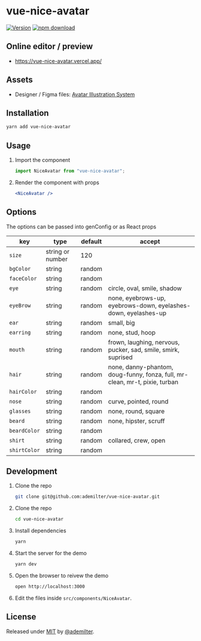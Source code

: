 # vue-nice-avatar

[![Version](http://img.shields.io/npm/v/vue-nice-avatar.svg)](https://www.npmjs.org/package/vue-nice-avatar)
[![npm download][download-image]][download-url]

[download-image]: https://img.shields.io/npm/dm/vue-nice-avatar.svg?style=flat-square
[download-url]: https://npmjs.org/package/vue-nice-avatar

## Online editor / preview

- https://vue-nice-avatar.vercel.app/

## Assets

- Designer / Figma files: [Avatar Illustration System](https://www.figma.com/community/file/829741575478342595)

## Installation

```sh
yarn add vue-nice-avatar
```

## Usage

1. Import the component

   ```js
   import NiceAvatar from "vue-nice-avatar";
   ```

2. Render the component with props
   ```jsx
   <NiceAvatar />
   ```

## Options

The options can be passed into genConfig or as React props

| key          | type             | default | accept                                                                      |
| ------------ | ---------------- | ------- | --------------------------------------------------------------------------- |
| `size`       | string or number | 120     |                                                                             |
| `bgColor`    | string           | random  |                                                                             |
| `faceColor`  | string           | random  |                                                                             |
| `eye`        | string           | random  | circle, oval, smile, shadow                                                 |
| `eyeBrow`    | string           | random  | none, eyebrows-up, eyebrows-down, eyelashes-down, eyelashes-up              |
| `ear`        | string           | random  | small, big                                                                  |
| `earring`    | string           | random  | none, stud, hoop                                                            |
| `mouth`      | string           | random  | frown, laughing, nervous, pucker, sad, smile, smirk, suprised               |
| `hair`       | string           | random  | none, danny-phantom, doug-funny, fonza, full, mr-clean, mr-t, pixie, turban |
| `hairColor`  | string           | random  |                                                                             |
| `nose`       | string           | random  | curve, pointed, round                                                       |
| `glasses`    | string           | random  | none, round, square                                                         |
| `beard`      | string           | random  | none, hipster, scruff                                                       |
| `beardColor` | string           | random  |                                                                             |
| `shirt`      | string           | random  | collared, crew, open                                                        |
| `shirtColor` | string           | random  |                                                                             |

## Development

1. Clone the repo
   ```sh
   git clone git@github.com:ademilter/vue-nice-avatar.git
   ```
2. Clone the repo
   ```sh
   cd vue-nice-avatar
   ```
3. Install dependencies
   ```sh
   yarn
   ```
4. Start the server for the demo
   ```sh
   yarn dev
   ```
5. Open the browser to reivew the demo
   ```sh
   open http://localhost:3000
   ```
6. Edit the files inside `src/components/NiceAvatar`.

## License

Released under [MIT](/LICENSE) by [@ademilter](https://github.com/ademilter).
